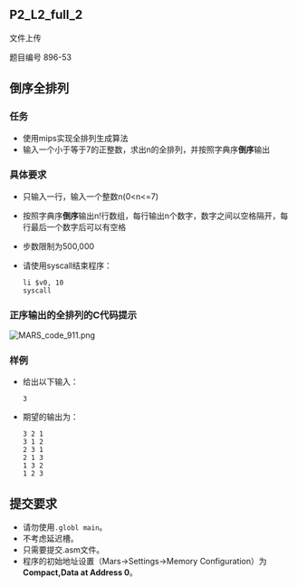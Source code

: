 ## P2_L2_full_2

文件上传

题目编号 896-53

## 倒序全排列

### 任务

- 使用mips实现全排列生成算法
- 输入一个小于等于7的正整数，求出n的全排列，并按照字典序**倒序**输出

### 具体要求

- 只输入一行，输入一个整数n(0<n<=7)

- 按照字典序**倒序**输出n!行数组，每行输出n个数字，数字之间以空格隔开，每行最后一个数字后可以有空格

- 步数限制为500,000

- 请使用syscall结束程序：

  ```assembly
  li $v0, 10
  syscall
  ```

### 正序输出的全排列的C代码提示

![MARS_code_911.png](http://10.212.27.185:9199/cscore-image/zhongzihao@buaa.edu.cn_old/bb1566f4-cbb8-4e7d-88f5-b4da8b295ce4/MARS_code_911.png)

### 样例

- 给出以下输入：

  ```none
  3
  ```

- 期望的输出为：

  ```none
  3 2 1
  3 1 2
  2 3 1
  2 1 3
  1 3 2
  1 2 3
  ```

## 提交要求

- 请勿使用`.globl main`。
- 不考虑延迟槽。
- 只需要提交.asm文件。
- 程序的初始地址设置（Mars->Settings->Memory Configuration）为**Compact,Data at Address 0**。